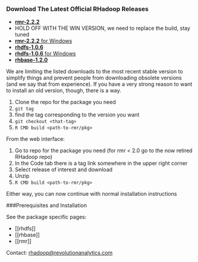 ### Download The Latest Official RHadoop Releases

* [__rmr-2.2.2__](http://goo.gl/jRn47)
* HOLD OFF WITH THE WIN VERSION, we need to replace the build, stay tuned
* [__rmr-2.2.2__ for Windows](http://goo.gl/Jt6bF)
* [__rhdfs-1.0.6__](https://github.com/RevolutionAnalytics/rhdfs/blob/master/build/rhdfs_1.0.6.tar.gz?raw=true)
* [__rhdfs-1.0.6__ for Windows](https://github.com/RevolutionAnalytics/rhdfs/blob/master/build/rhdfs_1.0.6.zip?raw=true)
* [__rhbase-1.2.0__](https://github.com/RevolutionAnalytics/rhbase/blob/master/build/rhbase_1.2.0.tar.gz?raw=true)

We are limiting the listed downloads to the most recent stable version to simplify things and prevent people from downloading obsolete versions (and we say that from experience). If you have a very strong reason to want to install an old version, though, there is a way.

1. Clone the repo for the package you need
2. `git tag`
3. find the tag corresponding to the version you want
4. `git checkout <that-tag>`
5. `R CMD build <path-to-rmr/pkg>`

From the web interface:

1. Go to repo for the package you need (for rmr < 2.0 go to the now retired RHadoop repo)
2. In the Code tab there is a tag link somewhere in the upper right corner
3. Select release of interest and download
4. Unzip
5. `R CMD build <path-to-rmr/pkg>`

Either way, you can now continue with normal installation instructions

###Prerequisites and Installation

See the package specific pages:

* [[rhdfs]]
* [[rhbase]]
* [[rmr]]

Contact: rhadoop@revolutionanalytics.com